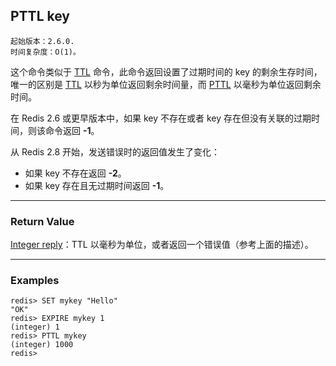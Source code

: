 ## PTTL key

    起始版本：2.6.0.
    时间复杂度：O(1)。

这个命令类似于 [TTL](TTL.md) 命令，此命令返回设置了过期时间的 key 的剩余生存时间，唯一的区别是 [TTL](TTL.md) 以秒为单位返回剩余时间量，而 [PTTL](PTTL.md) 以毫秒为单位返回剩余时间。

在 Redis 2.6 或更早版本中，如果 key 不存在或者 key 存在但没有关联的过期时间，则该命令返回 **-1**。

从 Redis 2.8 开始，发送错误时的返回值发生了变化：
- 如果 key 不存在返回 **-2**。
- 如果 key 存在且无过期时间返回 **-1**。

---

### Return Value

[Integer reply](../topics/protocol.md#resp-integers)：TTL 以毫秒为单位，或者返回一个错误值（参考上面的描述）。

---

### Examples

```
redis> SET mykey "Hello"
"OK"
redis> EXPIRE mykey 1
(integer) 1
redis> PTTL mykey
(integer) 1000
redis> 
```